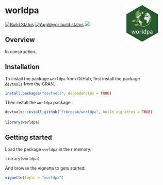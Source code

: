 worldpa <img src="inst/img/worldpa-sticker.png" height="120" align="right"/>
=========================================================

[![Build Status](https://travis-ci.org/FRBCesab/worldpa.svg?branch=master)](https://travis-ci.org/FRBCesab/worldpa) [![AppVeyor build status](https://ci.appveyor.com/api/projects/status/github/FRBCesab/worldpa?branch=master&svg=true)](https://ci.appveyor.com/project/FRBCesab/worldpa) [![](https://img.shields.io/badge/licence-GPLv3-8f10cb.svg)](http://www.gnu.org/licenses/gpl.html)

Overview
--------

In construction...



Installation
--------

To install the package `worldpa` from GitHub, first install the package [`devtools`](http://cran.r-project.org/web/packages/devtools/index.html) from the CRAN.

```r
install.packages("devtools", dependencies = TRUE)
```

Then install the `worldpa` package:

```r
devtools::install_github("frbcesab/worldpa", build_vignettes = TRUE)

library(worldpa)
```



Getting started
--------

Load the package `worldpa` in the r memory:

```r
library(worldpa)
```

And browse the vignette to gets started:

```r
vignette(topic = "worldpa")
```
